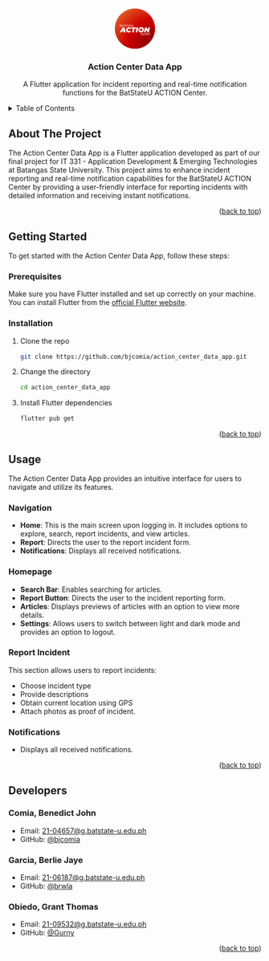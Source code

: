 <a id="readme-top"></a>

<!-- PROJECT LOGO -->
<br />
<div align="center">
  <a href="https://github.com/github_username/repo_name">
    <img src="images/acdaLogo.png" alt="Logo" width="80" height="80">
  </a>

<h3 align="center">Action Center Data App</h3>

  <p align="center">
    A Flutter application for incident reporting and real-time notification functions for the BatStateU ACTION Center.
  </p>
</div>

<!-- TABLE OF CONTENTS -->
<details>
  <summary>Table of Contents</summary>
  <ol>
    <li><a href="#about-the-project">About The Project</a></li>
    <li>
      <a href="#getting-started">Getting Started</a>
      <ul>
        <li><a href="#prerequisites">Prerequisites</a></li>
        <li><a href="#installation">Installation</a></li>
      </ul>
    </li>
    <li><a href="#usage">Usage</a></li>
      <ul>
        <li><a href="#navigation">Navigation</a></li>
        <li><a href="#homepage">Homepage</a></li>
        <li><a href="#report-incident">Report Incident</a></li>
        <li><a href="#notifications">Notifications</a></li>
      </ul>
    <li><a href="#developers">Developers</a></li>
  </ol>
</details>

<!-- ABOUT THE PROJECT -->
## About The Project

The Action Center Data App is a Flutter application developed as part of our final project for IT 331 - Application Development & Emerging Technologies at Batangas State University. This project aims to enhance incident reporting and real-time notification capabilities for the BatStateU ACTION Center by providing a user-friendly interface for reporting incidents with detailed information and receiving instant notifications.

<p align="right">(<a href="#readme-top">back to top</a>)</p>

<!-- GETTING STARTED -->
## Getting Started

To get started with the Action Center Data App, follow these steps:

### Prerequisites

Make sure you have Flutter installed and set up correctly on your machine. You can install Flutter from the [official Flutter website](https://docs.flutter.dev/get-started/install).

### Installation

1. Clone the repo
   ```sh
   git clone https://github.com/bjcomia/action_center_data_app.git
   ```
2. Change the directory
    ```sh
    cd action_center_data_app
    ```
3. Install Flutter dependencies
    ```sh
    flutter pub get
    ```

<p align="right">(<a href="#readme-top">back to top</a>)</p>

<!-- USAGE -->
## Usage
The Action Center Data App provides an intuitive interface for users to navigate and utilize its features.

### Navigation

- **Home**: This is the main screen upon logging in. It includes options to explore, search, report incidents, and view articles.
- **Report**: Directs the user to the report incident form.
- **Notifications**: Displays all received notifications.

### Homepage

- **Search Bar**: Enables searching for articles.
- **Report Button**: Directs the user to the incident reporting form.
- **Articles**: Displays previews of articles with an option to view more details.
- **Settings**: Allows users to switch between light and dark mode and provides an option to logout.

### Report Incident

This section allows users to report incidents:
  - Choose incident type
  - Provide descriptions
  - Obtain current location using GPS
  - Attach photos as proof of incident.

### Notifications

- Displays all received notifications.

<p align="right">(<a href="#readme-top">back to top</a>)</p>

<!-- DEVELOPERS -->
## Developers

### Comia, Benedict John
- Email: 21-04657@g.batstate-u.edu.ph
- GitHub: [@bjcomia](https://github.com/bjcomia)  

### Garcia, Berlie Jaye
- Email: 21-06187@g.batstate-u.edu.ph
- GitHub: [@brwla](https://github.com/brwla) 

### Obiedo, Grant Thomas
- Email: 21-09532@g.batstate-u.edu.ph
- GitHub: [@Gurny](https://github.com/Gurny)  

<p align="right">(<a href="#readme-top">back to top</a>)</p>
